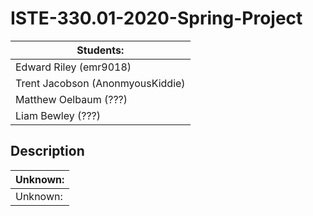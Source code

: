 # ISTE-330.01-2020-Spring-Project
|             Students:             |
|-----------------------------------|
|        Edward Riley (emr9018)     |
|  Trent Jacobson (AnonmyousKiddie) |
|        Matthew Oelbaum (???)      |
|          Liam Bewley (???)        |


## Description 
| Unknown:|
|-----------|
| Unknown: |
